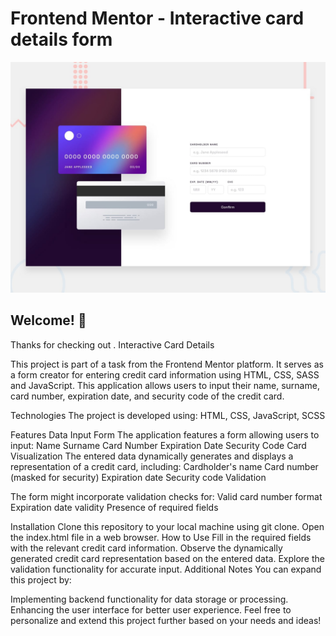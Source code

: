 # Frontend Mentor - Interactive card details form

![Design preview for the Interactive card details form coding challenge](./design/desktop-preview.jpg)

## Welcome! 👋

Thanks for checking out .
Interactive Card Details

This project is part of a task from the Frontend Mentor platform. It serves as a form creator for entering credit card information using HTML, CSS, SASS and JavaScript. This application allows users to input their name, surname, card number, expiration date, and security code of the credit card.

Technologies
The project is developed using:
HTML,
CSS,
JavaScript,
SCSS

Features
Data Input Form 
The application features a form allowing users to input:
Name
Surname
Card Number
Expiration Date
Security Code
Card Visualization
The entered data dynamically generates and displays a representation of a credit card, including:
Cardholder's name
Card number (masked for security)
Expiration date
Security code
Validation

The form might incorporate validation checks for:
Valid card number format
Expiration date validity
Presence of required fields


Installation
Clone this repository to your local machine using git clone.
Open the index.html file in a web browser.
How to Use
Fill in the required fields with the relevant credit card information.
Observe the dynamically generated credit card representation based on the entered data.
Explore the validation functionality for accurate input.
Additional Notes
You can expand this project by:

Implementing backend functionality for data storage or processing.
Enhancing the user interface for better user experience.
Feel free to personalize and extend this project further based on your needs and ideas!
